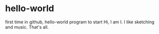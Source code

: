 # hello-world
first time in github, hello-world program to start
Hi, I am I.
I like sketching and music. That's all.
